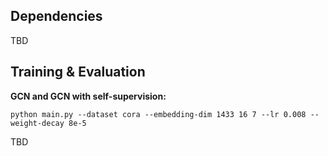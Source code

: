 ## Dependencies

TBD

## Training \& Evaluation

**GCN and GCN with self-supervision:**

```shell
python main.py --dataset cora --embedding-dim 1433 16 7 --lr 0.008 --weight-decay 8e-5
```

TBD

